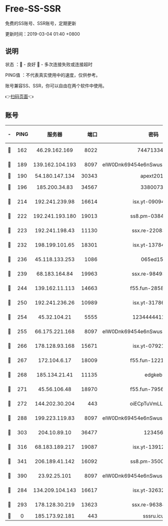 # Free-SS-SSR

免费的SS账号、SSR账号，定期更新

更新时间：2019-03-04 01:40 +0800

## 说明

状态     ：🙂 - 良好 🙁 - 多次连接失败或连接超时

PING值   ：不代表真实使用中的速度，仅供参考。

账号兼容SS、SSR，你可以自由在两个软件中使用。

👉[扫码页面](https://liesauer.github.io/free-ss-ssr.github.io/)👈

## 账号

|-|PING|服务器|端口|密码|加密方式|区域|
|:----:|:----:|:-----:|-----:|:----:|:----:|:----:|
|🙂|162|46.29.162.169|8022|7447133485|aes-256-cfb|RU|
|🙂|189|139.162.104.193|8097|eIW0Dnk69454e6nSwuspv9DmS201tQ0D|aes-256-cfb|JP|
|🙂|190|54.180.147.134|30343|apext2019|chacha20|KR|
|🙂|196|185.200.34.83|34567|33800731|aes-256-cfb|US|
|🙂|214|192.241.239.98|16614|isx.yt-09094169|aes-256-cfb|US|
|🙂|222|192.241.193.180|19013|ss8.pm-03842768|aes-256-cfb|US|
|🙂|223|192.241.198.43|11130|ssx.re-22083061|aes-256-cfb|US|
|🙂|232|198.199.101.65|18301|isx.yt-13784325|aes-256-cfb|US|
|🙂|236|45.118.133.253|1086|065ed15a|aes-256-cfb|SG|
|🙂|239|68.183.164.84|19963|ssx.re-98493930|aes-256-cfb|US|
|🙂|244|139.162.11.113|14663|f55.fun-28583280|aes-256-cfb|SG|
|🙂|250|192.241.236.26|10989|isx.yt-31786125|aes-256-cfb|US|
|🙂|254|45.32.104.21|5555|1234444411111|aes-256-cfb|SG|
|🙂|255|66.175.221.168|8097|eIW0Dnk69454e6nSwuspv9DmS201tQ0D|aes-256-cfb|US|
|🙂|266|178.128.93.168|15671|isx.yt-07921644|aes-256-cfb|SG|
|🙂|267|172.104.6.17|18009|f55.fun-12212808|aes-256-cfb|US|
|🙂|268|185.134.21.41|11135|edgkeb|aes-256-cfb|GB|
|🙂|271|45.56.106.48|18970|f55.fun-79568034|aes-256-cfb|US|
|🙂|272|144.202.30.204|443|oiECpTuVmLLxk4Ts|aes-256-cfb|US|
|🙂|288|199.223.119.83|8097|eIW0Dnk69454e6nSwuspv9DmS201tQ0D|aes-256-cfb|US|
|🙂|303|204.10.89.10|36477|123456|aes-256-cfb|US|
|🙂|316|68.183.189.217|19087|isx.yt-13912703|aes-256-cfb|SG|
|🙂|341|206.189.41.142|16092|ss8.pm-35002158|aes-256-cfb|SG|
|🙂|390|23.92.25.101|8097|eIW0Dnk69454e6nSwuspv9DmS201tQ0D|aes-256-cfb|US|
|🙂|284|134.209.104.143|16617|isx.yt-32632339|aes-256-cfb|SG|
|🙂|293|178.128.30.219|13623|ssx.re-96384846|aes-256-cfb|SG|
|🙁|0|185.173.92.181|443|sssru.icu|rc4-md5|RU|
